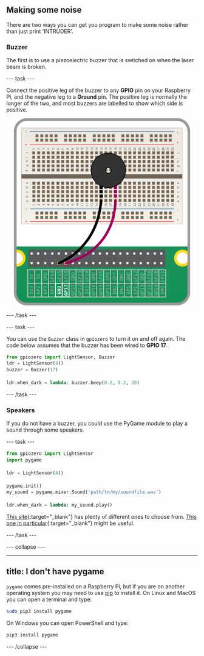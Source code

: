## Making some noise

There are two ways you can get you program to make some noise rather than just print 'INTRUDER'. 

### Buzzer

The first is to use a piezoelectric buzzer that is switched on when the laser beam is broken. 

--- task ---

Connect the positive leg of the buzzer to any **GPIO** pin on your Raspberry Pi, and the negative leg to a **Ground** pin. The positive leg is normally the longer of the two, and most buzzers are labelled to show which side is positive.

![circuit](/images/buzzer-circuit.png)

--- /task ---

--- task ---

You can use the `Buzzer` class in `gpiozero` to turn it on and off again. The code below assumes that the buzzer has been wired to **GPIO 17**.

```python
from gpiozero import LightSensor, Buzzer
ldr = LightSensor(4))
buzzer = Buzzer(17)

ldr.when_dark = lambda: buzzer.beep(0.2, 0.2, 20)
```

--- /task ---

### Speakers

If you do not have a buzzer, you could use the PyGame module to play a sound through some speakers.

--- task ---

```python
from gpiozero import LightSensor
import pygame

ldr = LightSensor(4))

pygame.init()
my_sound = pygame.mixer.Sound('path/to/my/soundfile.wav')

ldr.when_dark = lambda: my_sound.play()
```

[This site](http://soundbible.com/royalty-free-sounds-1.html){:target="_blank"} has plenty of different ones to choose from. [This one in particular](http://soundbible.com/71-Dog-Growling-And-Barking.html){:target="_blank"} might be useful.

--- /task ---

--- collapse ---

---
title: I don't have pygame
---

`pygame` comes pre-installed on a Raspberry Pi, but if you are on another operating system you may need to use [pip](https://pip.pypa.io/en/stable/installing/) to install it.
On Linux and MacOS you can open a terminal and type:

```bash
sudo pip3 install pygame
```

On Windows you can open PowerShell and type:

```bash
pip3 install pygame
```

--- /collapse ---